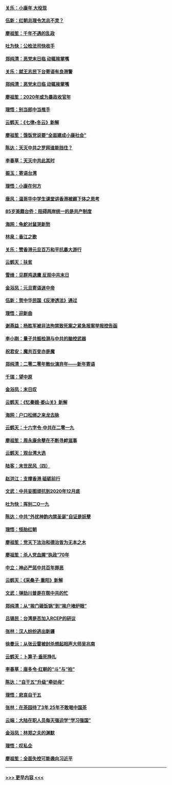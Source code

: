#### [关乐：小康年 大役现](../pages/nsc993/n11774213.md?t=01072222) 
#### [伍新：红朝总理令怎总不灵？](../pages/nsc993/n11770813.md?t=01072222) 
#### [廖祖笙：千年不遇的乱政](../pages/nsc993/n11770373.md?t=01072222) 
#### [吐为快：公检法司快收手](../pages/nsc993/n11770359.md?t=01072222) 
#### [郑纯清：恶党末日临 动辄挨掌嘴](../pages/nsc993/n11769912.md?t=01072222) 
#### [关乐：就王志民下台寄语有良港警](../pages/nsc993/n11769903.md?t=01072222) 
#### [郑纯清：恶党末日临 动辄挨掌嘴](../pages/nsc993/n11769356.md?t=01072222) 
#### [廖祖笙：2020年或为暴政收官年](../pages/nsc993/n11768216.md?t=01072222) 
#### [理悟：别当郎中当推手](../pages/nsc993/n11768243.md?t=01072222) 
#### [云鹤天：《七律▪冬云》新解](../pages/nsc993/n11768204.md?t=01072222) 
#### [廖祖笙：饿饭党说要“全面建成小康社会”](../pages/nsc993/n11767482.md?t=01072222) 
#### [陈达：天灭中共之罗网谁能挡住？](../pages/nsc993/n11767465.md?t=01072222) 
#### [李春草：天灭中共此其时](../pages/nsc993/n11767452.md?t=01072222) 
#### [振玉：寄语台湾](../pages/nsc993/n11767432.md?t=01072222) 
#### [理悟：小康在何方](../pages/nsc993/n11767394.md?t=01072222) 
#### [唐风：温哥华中学生课堂讲香港被踢下体之思考](../pages/nsc993/n11766848.md?t=01072222) 
#### [85岁美籍台侨：阻碍两岸统一的是共产制度](../pages/nsc993/n11765043.md?t=01072222) 
#### [海网：龟蛇对鼠哭新愁](../pages/nsc993/n11764895.md?t=01072222) 
#### [林泉：香江之歌](../pages/nsc993/n11764415.md?t=01072222) 
#### [关乐：赞香港元旦百万和平抗暴大游行](../pages/nsc993/n11764382.md?t=01072222) 
#### [云鹤天：扶贫](../pages/nsc993/n11764245.md?t=01072222) 
#### [雪绮：见群鸡退鹰  反观中共末日](../pages/nsc993/n11762112.md?t=01072222) 
#### [金浴凤：元旦寄语迷中帝](../pages/nsc993/n11761788.md?t=01072222) 
#### [伍新：贺中华民国《反渗透法》通过](../pages/nsc993/n11761994.md?t=01072222) 
#### [理悟：迎新曲](../pages/nsc993/n11761152.md?t=01072222) 
#### [谢燕益：杨胜军被非法拘禁致死案之紧急报案举报控告函](../pages/nsc993/n11756134.md?t=01072222) 
#### [李小刚：量子共振检测与中共的脑控武器](../pages/nsc993/n11754518.md?t=01072222) 
#### [祝君安：魔共百变亦是魔](../pages/nsc993/n11754469.md?t=01072222) 
#### [郑纯清：二零二零年散伙演弃年——新年寄语](../pages/nsc993/n11754195.md?t=01072222) 
#### [千瑞：望中原](../pages/nsc993/n11754159.md?t=01072222) 
#### [金浴凤：末日叹](../pages/nsc993/n11752359.md?t=01072222) 
#### [云鹤天：《忆秦娥‧娄山关》新解](../pages/nsc993/n11752348.md?t=01072222) 
#### [海网：户口松绑之来龙去脉](../pages/nsc993/n11752328.md?t=01072222) 
#### [云鹤天：十六字令‧中共在二零一九](../pages/nsc993/n11752305.md?t=01072222) 
#### [廖祖笙：周永康余孽在不断寻衅滋事](../pages/nsc993/n11751013.md?t=01072222) 
#### [云鹤天：观台湾大选](../pages/nsc993/n11751007.md?t=01072222) 
#### [陆客：末世民风（四）](../pages/nsc993/n11749203.md?t=01072222) 
#### [赵洪江：支撑香港 砥砺前行](../pages/nsc993/n11748482.md?t=01072222) 
#### [文武：中共妄图顽抗到2020年12月底](../pages/nsc993/n11748446.md?t=01072222) 
#### [吐为快：挥别二O一九](../pages/nsc993/n11748411.md?t=01072222) 
#### [陈达：中共“外扰神韵内禁圣诞”自证是妖孽](../pages/nsc993/n11748226.md?t=01072222) 
#### [理悟：怪胎红朝](../pages/nsc993/n11748206.md?t=01072222) 
#### [廖祖笙：党天下法治和德治皆为无本之木](../pages/nsc993/n11748135.md?t=01072222) 
#### [廖祖笙：杀人党血腥“执政”70年](../pages/nsc993/n11745144.md?t=01072222) 
#### [中立：神必严惩中共百年罪恶](../pages/nsc993/n11744970.md?t=01072222) 
#### [云鹤天：《采桑子‧重阳》新解](../pages/nsc993/n11744948.md?t=01072222) 
#### [文武：弹劾川普是在帮中共的忙](../pages/nsc993/n11744758.md?t=01072222) 
#### [郑纯清：从“挨门砸饭锅”到“挨户堵炉眼”](../pages/nsc993/n11744745.md?t=01072222) 
#### [吕锡民：台湾是否加入RCEP的研议](../pages/nsc993/n11744701.md?t=01072222) 
#### [张林：汉人纷纷逃出新疆](../pages/nsc993/n11743530.md?t=01072222) 
#### [徐曼沅：从张云雷被封杀想起相声大师吴兆南](../pages/nsc993/n11741816.md?t=01072222) 
#### [云鹤天：卜算子‧垂死挣扎](../pages/nsc993/n11739956.md?t=01072222) 
#### [李春草：唐多令‧红朝的“斗”与“拍”](../pages/nsc993/n11739830.md?t=01072222) 
#### [陈达：“自干五”升级“牵妨母”](../pages/nsc993/n11739724.md?t=01072222) 
#### [理悟：悲哀自干五](../pages/nsc993/n11739547.md?t=01072222) 
#### [张林：在茶园待了3年 25年不敢喝中国茶](../pages/nsc993/n11739240.md?t=01072222) 
#### [云端：大陆在职人员每天强迫学“学习强国”](../pages/nsc993/n11738735.md?t=01072222) 
#### [金浴凤：林郑之夫的渊默](../pages/nsc993/n11737735.md?t=01072222) 
#### [理悟：叹私企](../pages/nsc993/n11737715.md?t=01072222) 
#### [廖祖笙：全面失控可能袭向习近平](../pages/nsc993/n11737704.md?t=01072222) 

----
#### [ >>> 更早内容 <<< ](../indexes/nsc993-earlier.md)
